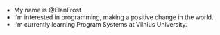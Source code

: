 - My name is @ElanFrost
- I’m interested in programming, making a positive change in the world.
- I’m currently learning Program Systems at Vilnius University.
